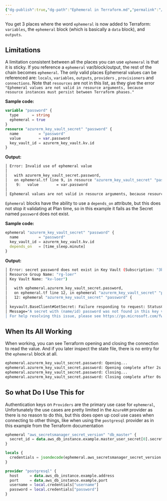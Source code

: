 ```yaml
---
{"dg-publish":true,"dg-path":"Ephemeral in Terraform.md","permalink":"/ephemeral-in-terraform/","tags":["notes"]}
---
```



You get 3 places where the word `ephemeral` is now added to Terraform: `variables`, the `ephemeral` block (which is basically a `data` block), and `outputs`.

## Limitations

A limitation consistent between all the places you can use `ephemeral` is that it is sticky. If you reference a `ephemeral` var/block/output, the rest of the chain becomes `ephemeral`. The only valid places Ephemeral values can be referenced are: `locals`, `variables`, `outputs`, `providers` , `provisioners` and `connections`. Note that `resources` are not in this list, as they give the error `"Ephemeral values are not valid in resource arguments, because resource instances must persist between Terraform phases."`

**Sample code:**

```terraform
variable "password" {
  type      = string
  ephemeral = true
}
resource "azurerm_key_vault_secret" "password" {
  name         = "password"
  value        = var.password
  key_vault_id = azurerm_key_vault.kv.id
}
```

**Output:**

```bash
│ Error: Invalid use of ephemeral value
│
│   with azurerm_key_vault_secret.password,
│   on ephemeral.tf line 9, in resource "azurerm_key_vault_secret" "password":
│    9:   value        = var.password
│
│ Ephemeral values are not valid in resource arguments, because resource instances must persist between Terraform phases.
```

`Ephemeral` blocks have the ability to use a `depends_on` attribute, but this does not stop it validating at Plan time, so in this example it fails as the Secret named `password` does not exist.

**Sample code:**

```terraform
ephemeral "azurerm_key_vault_secret" "password" {
  name         = "password"
  key_vault_id = azurerm_key_vault.kv.id
  depends_on   = [time_sleep.minute]
}
```

**Output:**

```bash
│ Error: secret password does not exist in Key Vault (Subscription: "3bb8d2ac-64fc-4d58-af80-f6097055fd34"
│ Resource Group Name: "rg-loer"
│ Key Vault Name: "kv-loer")
│
│   with ephemeral.azurerm_key_vault_secret.password,
│   on ephemeral.tf line 12, in ephemeral "azurerm_key_vault_secret" "password":
│   12: ephemeral "azurerm_key_vault_secret" "password" {
│
│ keyvault.BaseClient#GetSecret: Failure responding to request: StatusCode=404 -- Original Error: autorest/azure: Service returned an error. Status=404 Code="SecretNotFound"      
│ Message="A secret with (name/id) password was not found in this key vault. If you recently deleted this secret you may be able to recover it using the correct recovery command. 
│ For help resolving this issue, please see https://go.microsoft.com/fwlink/?linkid=2125182"
```

## When Its All Working

When working, you can see Terraform opening and closing the connection to read the value. And if you later inspect the state file, there is no entry for the `ephemeral` block at all.

```bash
ephemeral.azurerm_key_vault_secret.password: Opening...
ephemeral.azurerm_key_vault_secret.password: Opening complete after 2s
ephemeral.azurerm_key_vault_secret.password: Closing...
ephemeral.azurerm_key_vault_secret.password: Closing complete after 0s
```

## So what Do I Use This for

Authentication keys on `Providers` are the primary use case for `ephemeral`,  
Unfortunately the use cases are pretty limited in the `AzureRM` provider as there is no reason to do this, but this does open up cool use cases when connecting to other things, like when using the `postgresql` provider as in this example from the Terraform documentation

```terraform
ephemeral "aws_secretsmanager_secret_version" "db_master" {
  secret_id = data.aws_db_instance.example.master_user_secret[0].secret_arn
}

locals {
  credentials = jsondecode(ephemeral.aws_secretsmanager_secret_version.db_master.secret_string)
}

provider "postgresql" {
  host     = data.aws_db_instance.example.address
  port     = data.aws_db_instance.example.port
  username = local.credentials["username"]
  password = local.credentials["password"]
}

```
